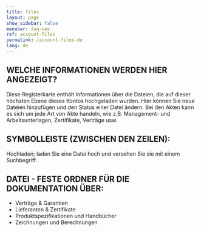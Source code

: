```yaml
---
title: files
layout: page
show_sidebar: false
menubar: faq-nav
ref: account-files
permalink: /account-files-de
lang: de
---
```


## WELCHE INFORMATIONEN WERDEN HIER ANGEZEIGT?
Diese Registerkarte enthält Informationen über die Dateien, die auf dieser höchsten Ebene dieses Kontos hochgeladen wurden. Hier können Sie neue Dateien hinzufügen und den Status einer Datei ändern. Bei den Akten kann es sich um jede Art von Akte handeln, wie z.B. Management- und Arbeitsunterlagen, Zertifikate, Verträge usw.

## SYMBOLLEISTE (ZWISCHEN DEN ZEILEN):
Hochladen; laden Sie eine Datei hoch und versehen Sie sie mit einem Suchbegriff.

## DATEI - FESTE ORDNER FÜR DIE DOKUMENTATION ÜBER:
- Verträge & Garantien
- Lieferanten & Zertifikate
- Produktspezifikationen und Handbücher
- Zeichnungen und Berechnungen
